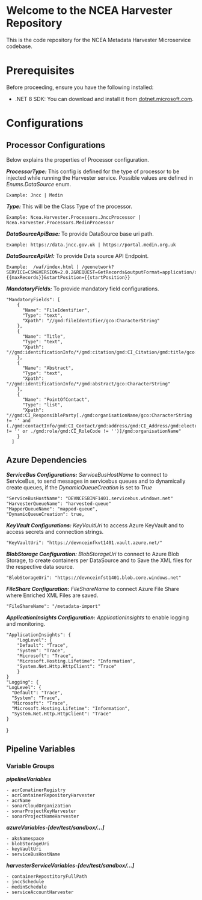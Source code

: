# Welcome to the NCEA Harvester Repository

This is the code repository for the NCEA Metadata Harvester Microservice codebase.

# Prerequisites

Before proceeding, ensure you have the following installed:

- .NET 8 SDK: You can download and install it from [dotnet.microsoft.com](https://dotnet.microsoft.com/download/dotnet/8.0).

# Configurations

## Processor Configurations
   
Below explains the properties of Processor configuration.

***ProcessorType:***
    This config is defined for the type of processor to be injected while running the Harvester service.
    Possible values are defined in *Enums.DataSource* enum.
   
    Example: Jncc | Medin 

***Type:***
    This will be the Class Type of the processor.
   
    Example: Ncea.Harvester.Processors.JnccProcessor | Ncea.Harvester.Processors.MedinProcessor

***DataSourceApiBase:***
    To provide DataSource base uri path.
   
    Example: https://data.jncc.gov.uk | https://portal.medin.org.uk

***DataSourceApiUrl:***
    To provide Data source API Endpoint.
   
    Example:  /waf/index.html | /geonetwork?SERVICE=CSW&VERSION=2.0.2&REQUEST=GetRecords&outputFormat=application/xml&resultType=results&ElementSetName=full&outputSchema=http://www.isotc211.org/2005/gmd&maxRecords={{maxRecords}}&startPosition={{startPosition}}

***MandatoryFields:***
    To provide mandatory field configurations.

    "MandatoryFields": [
        {
          "Name": "FileIdentifier",
          "Type": "text",
          "Xpath": "//gmd:fileIdentifier/gco:CharacterString"
        },
        {
          "Name": "Title",
          "Type": "text",
          "Xpath": "//gmd:identificationInfo/*/gmd:citation/gmd:CI_Citation/gmd:title/gco:CharacterString"
        },
        {
          "Name": "Abstract",
          "Type": "text",
          "Xpath": "//gmd:identificationInfo/*/gmd:abstract/gco:CharacterString"
        },
        {
          "Name": "PointOfContact",
          "Type": "list",
          "Xpath": "//gmd:CI_ResponsibleParty[./gmd:organisationName/gco:CharacterString != '' and (./gmd:contactInfo/gmd:CI_Contact/gmd:address/gmd:CI_Address/gmd:electronicMailAddress/* != '' or ./gmd:role/gmd:CI_RoleCode != '')]/gmd:organisationName"
        }
      ]


## Azure Dependencies
   
***ServiceBus Configurations:***
    *ServiceBusHostName* to connect to ServiceBus, to send messages in servicebus queues and to dynamically create queues, if the *DynamicQueueCreation* is set to *True*   

    "ServiceBusHostName": "DEVNCESBINF1401.servicebus.windows.net"
    "HarvesterQueueName": "harvested-queue"
    "MapperQueueName": "mapped-queue",
    "DynamicQueueCreation": true,

***KeyVault Configurations:***
    *KeyVaultUri* to access Azure KeyVault and to access secrets and connection strings.   

    "KeyVaultUri": "https://devnceinfkvt1401.vault.azure.net/"

***BlobStorage Configuration:***
    *BlobStorageUri* to connect to Azure Blob Storage, to create containers per DataSource and to Save the XML files for the respective data source.
       
    "BlobStorageUri": "https://devnceinfst1401.blob.core.windows.net"

***FileShare Configuration:***
    *FileShareName* to connect Azure File Share where Enriched XML Files are saved.   

    "FileShareName": "/metadata-import"

***ApplicationInsights Configuration:***
    *ApplicationInsights* to enable logging and monitoring.   

    "ApplicationInsights": {
        "LogLevel": {
        "Default": "Trace",
        "System": "Trace",
        "Microsoft": "Trace",
        "Microsoft.Hosting.Lifetime": "Information",
        "System.Net.Http.HttpClient": "Trace"
        }
    }
    "Logging": {
    "LogLevel": {
      "Default": "Trace",
      "System": "Trace",
      "Microsoft": "Trace",
      "Microsoft.Hosting.Lifetime": "Information",
      "System.Net.Http.HttpClient": "Trace"
    }
  }


## Pipeline Variables
    
### Variable Groups

***pipelineVariables***

    - acrConatinerRegistry
    - acrContainerRepositoryHarvester
    - acrName
    - sonarCloudOrganization
    - sonarProjectKeyHarvester
    - sonarProjectNameHarvester

***azureVariables-[dev/test/sandbox/...]***

    - aksNamespace
    - blobStorageUri
    - keyVaultUri
    - serviceBusHostName

***harvesterServiceVariables-[dev/test/sandbox/...]***

    - containerRepostitoryFullPath
    - jnccSchedule
    - medinSchedule
    - serviceAccountHarvester